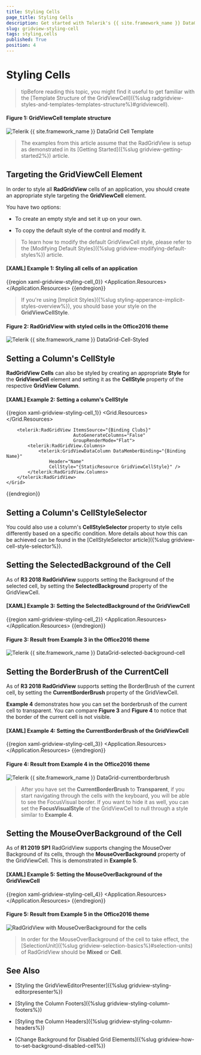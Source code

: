 ```yaml
---
title: Styling Cells
page_title: Styling Cells
description: Get started with Telerik's {{ site.framework_name }} DataGrid and learn how to create an appropriate style targeting the Cell element.
slug: gridview-styling-cell
tags: styling,cells
published: True
position: 4
---
```


# Styling Cells

>tipBefore reading this topic, you might find it useful to get familiar with the [Template Structure of the GridViewCell]({%slug radgridview-styles-and-templates-templates-structure%}#gridviewcell).

#### __Figure 1: GridViewCell template structure__

![Telerik {{ site.framework_name }} DataGrid Cell Template](images/gridviewcell-template.png)

> The examples from this article assume that the RadGridView is setup as demonstrated in its [Getting Started]({%slug gridview-getting-started2%}) article.

## Targeting the GridViewCell Element

In order to style all __RadGridView__ cells of an application, you should create an appropriate style targeting the __GridViewCell__ element.

You have two options:

* To create an empty style and set it up on your own.

* To copy the default style of the control and modify it.

>To learn how to modify the default GridViewCell style, please refer to the [Modifying Default Styles]({%slug gridview-modifying-default-styles%}) article.

#### __[XAML] Example 1: Styling all cells of an application__

{{region xaml-gridview-styling-cell_0}}
	<Application.Resources>
        <ResourceDictionary>
            <Style TargetType="telerik:GridViewCell">
                <Setter Property="VerticalContentAlignment" Value="Top"/>
                <Setter Property="HorizontalContentAlignment" Value="Center"/>
                <Setter Property="Background" Value="#ffcc00"/>
            </Style>
        </ResourceDictionary>
    </Application.Resources>
{{endregion}}

>If you're using [Implicit Styles]({%slug styling-apperance-implicit-styles-overview%}), you should base your style on the __GridViewCellStyle__.

#### __Figure 2: RadGridView with styled cells in the Office2016 theme__

![Telerik {{ site.framework_name }} DataGrid-Cell-Styled](images/RadGridView-Cell-Styled.png)

## Setting a Column's CellStyle

__RadGridView Cells__ can also be styled by creating an appropriate __Style__ for the **GridViewCell** element and setting it as the __CellStyle__ property of the respective __GridView Column__. 

#### __[XAML] Example 2: Setting a column's CellStyle__
{{region xaml-gridview-styling-cell_1}}
	<Grid>
        <Grid.Resources>
            <Style x:Key="GridViewCellStyle" TargetType="telerik:GridViewCell">
                <Setter Property="VerticalContentAlignment" Value="Top"/>
                <Setter Property="HorizontalContentAlignment" Value="Center"/>
                <Setter Property="Background" Value="#ffcc00"/>
            </Style>
        </Grid.Resources>

        <telerik:RadGridView ItemsSource="{Binding Clubs}"
                             AutoGenerateColumns="False"
                             GroupRenderMode="Flat">
            <telerik:RadGridView.Columns>
                <telerik:GridViewDataColumn DataMemberBinding="{Binding Name}"
	                Header="Name"
	                CellStyle="{StaticResource GridViewCellStyle}" />
            </telerik:RadGridView.Columns>
        </telerik:RadGridView>
    </Grid>
{{endregion}}

## Setting a Column's CellStyleSelector

You could also use a column's **CellStyleSelector** property to style cells differently based on a specific condition. More details about how this can be achieved can be found in the [CellStyleSelector article]({%slug gridview-cell-style-selector%}).

## Setting the SelectedBackground of the Cell

As of __R3 2018 RadGridView__ supports setting the Background of the selected cell, by setting the **SelectedBackground** property of the GridViewCell.

#### __[XAML] Example 3: Setting the SelectedBackground of the GridViewCell__
{{region xaml-gridview-styling-cell_2}}
	<Application.Resources>
        <ResourceDictionary>
            <Style TargetType="telerik:GridViewCell">
                <Setter Property="SelectedBackground" Value="Bisque" />
            </Style>
        </ResourceDictionary>
    </Application.Resources>
{{endregion}}

#### __Figure 3: Result from Example 3 in the Office2016 theme__
![Telerik {{ site.framework_name }} DataGrid-selected-background-cell](images/gridview-selectedbackground-cell.png)

## Setting the BorderBrush of the CurrentCell

As of __R3 2018 RadGridView__ supports setting the BorderBrush of the current cell, by setting the **CurrentBorderBrush** property of the GridViewCell. 

**Example 4** demonstrates how you can set the borderbrush of the current cell to transparent. You can compare **Figure 3** and **Figure 4** to notice that the border of the current cell is not visible.

#### __[XAML] Example 4: Setting the CurrentBorderBrush of the GridViewCell__
{{region xaml-gridview-styling-cell_3}}
	<Application.Resources>
        <ResourceDictionary>
            <Style TargetType="telerik:GridViewCell">
                <Setter Property="CurrentBorderBrush" Value="Transparent" />
            </Style>
        </ResourceDictionary>
    </Application.Resources>
{{endregion}}

#### __Figure 4: Result from Example 4 in the Office2016 theme__
![Telerik {{ site.framework_name }} DataGrid-currentborderbrush](images/gridview-currentborderbrush.png)

> After you have set the __CurrentBorderBrush__ to __Transparent__, if you start navigating through the cells with the keyboard, you will be able to see the FocusVisual border. If you want to hide it as well, you can set the __FocusVisualStyle__ of the GridViewCell to null through a style similar to __Example 4__.

## Setting the MouseOverBackground of the Cell

As of __R1 2019 SP1__ RadGridView supports changing the MouseOver Background of its cells, through the __MouseOverBackground__ property of the GridViewCell. This is demonstrated in __Example 5__.

#### __[XAML] Example 5: Setting the MouseOverBackground of the GridViewCell__
{{region xaml-gridview-styling-cell_4}}
	<Application.Resources>
        <ResourceDictionary>
            <Style TargetType="telerik:GridViewCell" >
                <Setter Property="MouseOverBackground" Value="Pink" />
            </Style>
        </ResourceDictionary>
    </Application.Resources>
{{endregion}}

#### __Figure 5: Result from Example 5 in the Office2016 theme__
![RadGridView with MouseOverBackground for the cells](images/gridviewcell-mouseoverbackground.png)

> In order for the MouseOverBackground of the cell to take effect, the [SelectionUnit]({%slug gridview-selection-basics%}#selection-units) of RadGridView should be __Mixed__ or __Cell__.

## See Also

 * [Styling the GridViewEditorPresenter]({%slug gridview-styling-editorpresenter%})

 * [Styling the Column Footers]({%slug gridview-styling-column-footers%})

 * [Styling the Column Headers]({%slug gridview-styling-column-headers%})

 * [Change Background for Disabled Grid Elements]({%slug gridview-how-to-set-background-disabled-cell%})